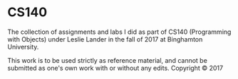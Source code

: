 # CS140
The collection of assignments and labs I did as part of CS140 (Programming with Objects) under Leslie Lander in the fall of 2017 at Binghamton University.

This work is to be used strictly as reference material, and cannot be submitted as one's own work with or without any edits.
Copyright © 2017
